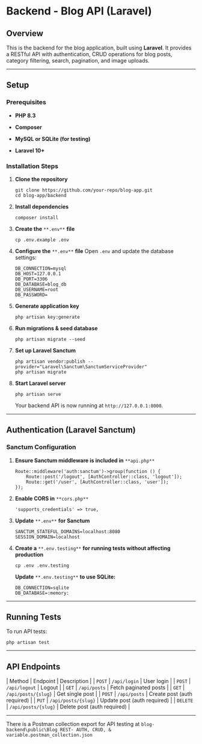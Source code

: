 # Backend - Blog API (Laravel)

## Overview

This is the backend for the blog application, built using **Laravel**. It provides a RESTful API with authentication, CRUD operations for blog posts, category filtering, search, pagination, and image uploads.

---

## Setup

### Prerequisites

-   **PHP 8.3**

-   **Composer**

-   **MySQL or SQLite (for testing)**

-   **Laravel 10+**

### Installation Steps

1.  **Clone the repository**

    ```
    git clone https://github.com/your-repo/blog-app.git
    cd blog-app/backend
    ```

2.  **Install dependencies**

    ```
    composer install
    ```

3.  **Create the** `**.env**` **file**

    ```
    cp .env.example .env
    ```

4.  **Configure the** `**.env**` **file** Open `.env` and update the database settings:

    ```
    DB_CONNECTION=mysql
    DB_HOST=127.0.0.1
    DB_PORT=3306
    DB_DATABASE=blog_db
    DB_USERNAME=root
    DB_PASSWORD=
    ```

5.  **Generate application key**

    ```
    php artisan key:generate
    ```

6.  **Run migrations & seed database**

    ```
    php artisan migrate --seed
    ```

7.  **Set up Laravel Sanctum**

    ```
    php artisan vendor:publish --provider="Laravel\Sanctum\SanctumServiceProvider"
    php artisan migrate
    ```

8.  **Start Laravel server**

    ```
    php artisan serve
    ```

    Your backend API is now running at `http://127.0.0.1:8000`.

---

## Authentication (Laravel Sanctum)

### Sanctum Configuration

1.  **Ensure Sanctum middleware is included in** `**api.php**`

    ```
    Route::middleware('auth:sanctum')->group(function () {
        Route::post('/logout', [AuthController::class, 'logout']);
        Route::get('/user', [AuthController::class, 'user']);
    });
    ```

2.  **Enable CORS in** `**cors.php**`

    ```
    'supports_credentials' => true,
    ```

3.  **Update** `**.env**` **for Sanctum**

    ```
    SANCTUM_STATEFUL_DOMAINS=localhost:8080
    SESSION_DOMAIN=localhost
    ```

4.  **Create a** `**.env.testing**` **for running tests without affecting production**

    ```
    cp .env .env.testing
    ```

    **Update** `**.env.testing**` **to use SQLite:**

    ```
    DB_CONNECTION=sqlite
    DB_DATABASE=:memory:
    ```

---

## Running Tests

To run API tests:

```
php artisan test
```

---

## API Endpoints

| Method | Endpoint | Description |
| `POST` | `/api/login` | User login |
| `POST` | `/api/logout` | Logout |
| `GET` | `/api/posts` | Fetch paginated posts |
| `GET` | `/api/posts/{slug}` | Get single post |
| `POST` | `/api/posts` | Create post (auth required) |
| `PUT` | `/api/posts/{slug}` | Update post (auth required) |
| `DELETE` | `/api/posts/{slug}` | Delete post (auth required) |

---
There is a Postman collection export for API testing at `blog-backend\public\Blog REST- AUTH, CRUD, & variable.postman_collection.json`

